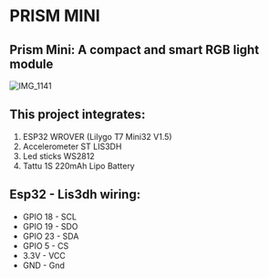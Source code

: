 # PRISM MINI
## Prism Mini: A compact and smart RGB light module

![IMG_1141](https://github.com/cassio-hsp/PrismMini/assets/38111232/7a4281e0-2bde-4bc0-8f71-62249ffe9de4)

## This project integrates:
1. ESP32 WROVER (Lilygo T7 Mini32 V1.5)
2. Accelerometer ST LIS3DH
3. Led sticks WS2812
4. Tattu 1S 220mAh Lipo Battery

## Esp32 - Lis3dh wiring:
- GPIO 18 - SCL
- GPIO 19 - SDO
- GPIO 23 - SDA
- GPIO 5 - CS
- 3.3V - VCC
- GND - Gnd







